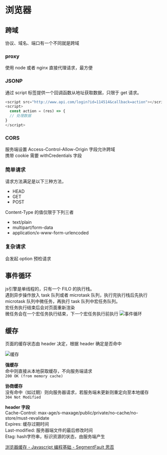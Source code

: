 # 浏览器

## 跨域
协议、域名、端口有一个不同就是跨域

### proxy
使用 node 或者 nginx 直接代理请求，最方便

### JSONP
通过 script 标签提供一个回调函数从地址获取数据，只限于 get 请求。
```js
<script src="http://www.api.com/login?id=114514&callback=action"></script>
<script>
  const action = (res) => {
  // 处理数据
}
</script>
```

### CORS
服务端设置 Access-Control-Allow-Origin 字段允许跨域  
携带 cookie 需要 withCredentials 字段

### 简单请求
请求方法满足是以下三种方法，
* HEAD
* GET
* POST

Content-Type 的值仅限于下列三者
* text/plain
* multipart/form-data
* application/x-www-form-urlencoded
	
### 复杂请求
会发起 option 预检请求

## 事件循环
js引擎是单线程的，只有一个 FILO 的执行栈。  
遇到异步操作放入 task 队列或者 microtask 队列，执行完执行栈后先执行 microtask
队列中微任务，再执行 task 队列中宏任务队列。  
宏任务执行结束后会对页面重新渲染  
微任务会在一个宏任务执行结束，下一个宏任务执行前执行
![事件循环](/eventLoop.png)

## 缓存
页面的缓存状态由 header 决定，根据 header 确定是否命中

![缓存](/cache.png)

**强缓存**  
命中则直接从本地获取缓存，不向服务端请求  
`200 OK (from memory cache)`

**协商缓存**  
没有命中（如过期）则向服务器请求，若服务端未更新则重定向至本地缓存  
`304 Not Modified`

**header 字段**  
Cache-Control: max-age/s-maxage/public/private/no-cache/no-store/must-revalidate  
Expires: 缓存过期时间  
Last-modified: 服务器端文件的最后修改时间  
Etag: hash字符串，标识资源的状态，由服务端产生

[浏览器缓存 - Javascript 编程基础 - SegmentFault 思否](https://segmentfault.com/a/1190000008377508)



